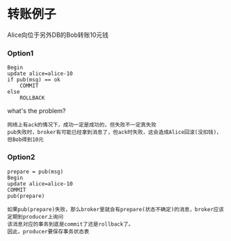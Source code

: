 # 转账例子

Alice向位于另外DB的Bob转账10元钱

### Option1

    Begin
    update alice=alice-10
    if pub(msg) == ok 
        COMMIT
    else
        ROLLBACK

what's the problem?

    网络上有ack的情况下，成功一定是成功的，但失败不一定真失败
    pub失败时，broker有可能已经拿到消息了，但ack时失败，这会造成Alice回滚(没扣钱)，但Bob得到10元


### Option2

    prepare = pub(msg)
    Begin
    update alice=alice-10
    COMMIT
    pub(prepare)

    如果pub(prepare)失败，那么broker里就会有prepare(状态不确定)的消息，broker应该定期到producer上询问
    该消息对应的事务到底是commit了还是rollback了。
    因此，producer要保存事务状态表

